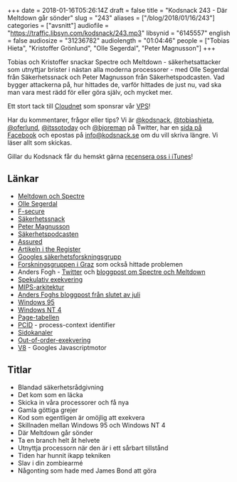 +++
date = 2018-01-16T05:26:14Z
draft = false
title = "Kodsnack 243 - Där Meltdown går sönder"
slug = "243"
aliases = ["/blog/2018/01/16/243"]
categories = ["avsnitt"]
audiofile = "https://traffic.libsyn.com/kodsnack/243.mp3"
libsynid = "6145557"
english = false
audiosize = "31236782"
audiolength = "01:04:46"
people = ["Tobias Hieta", "Kristoffer Grönlund", "Olle Segerdal", "Peter Magnusson"]
+++

Tobias och Kristoffer snackar Spectre och Meltdown - säkerhetsattacker som utnyttjar brister i nästan alla moderna processorer - med Olle Segerdal från Säkerhetssnack och Peter Magnusson från Säkerhetspodcasten. Vad bygger attackerna på, hur hittades de, varför hittades de just nu, vad ska man vara mest rädd för eller göra själv, och mycket mer.

Ett stort tack till [Cloudnet](http://www.cloudnet.se) som sponsrar vår [VPS](http://en.wikipedia.org/wiki/Virtual_private_server)!

Har du kommentarer, frågor eller tips? Vi är [@kodsnack](https://www.twitter.com/kodsnack), [@tobiashieta](https://www.twitter.com/tobiashieta), [@oferlund](https://www.twitter.com/oferlund), [@itssotoday](https://twitter.com/itssotoday) och [@bjoreman](https://www.twitter.com/bjoreman) på Twitter, har en [sida på Facebook](https://www.facebook.com/kodsnack) och epostas på [info@kodsnack.se](mailto:info@kodsnack.se) om du vill skriva längre. Vi läser allt som skickas.

Gillar du Kodsnack får du hemskt gärna [recensera oss i iTunes](http://itunes.apple.com/se/podcast/kodsnack/id561631498?l=en)!

## Länkar ##
* [Meltdown och Spectre](https://spectreattack.com/)
* [Olle Segerdal](https://twitter.com/nxsolle)
* [F-secure](https://www.f-secure.com/sv_SE/f-secure)
* [Säkerhetssnack](https://www.f-secure.com/sv_SE/web/business_se/our-approach/sakerhetssnack)
* [Peter Magnusson](https://twitter.com/blaufish_)
* [Säkerhetspodcasten](http://sakerhetspodcasten.se/)
* [Assured](http://www.assured.se/)
* [Artikeln i the Register](https://www.theregister.co.uk/2018/01/02/intel_cpu_design_flaw/)
* [Googles säkerhetsforskningsgrupp](https://googleprojectzero.blogspot.se/)
* [Forskningsgruppen i Graz](https://www.iaik.tugraz.at/) som också hittade problemen
* Anders Fogh - [Twitter](https://twitter.com/anders_fogh) och [bloggpost om Spectre och Meltdown](https://cyber.wtf/2018/01/05/behind-the-scene-of-a-bug-collision/)
* [Spekulativ exekvering](https://en.wikipedia.org/wiki/Speculative_execution)
* [MIPS-arkitektur](https://en.wikipedia.org/wiki/MIPS_architecture)
* [Anders Foghs bloggpost från slutet av juli](https://cyber.wtf/2017/07/28/negative-result-reading-kernel-memory-from-user-mode/)
* [Windows 95](https://en.wikipedia.org/wiki/Windows_95)
* [Windows NT 4](https://en.wikipedia.org/wiki/Windows_NT_4.0)
* [Page-tabellen](https://en.wikipedia.org/wiki/Page_table)
* [PCID](https://en.wikipedia.org/wiki/Translation_lookaside_buffer#PCID) - process-context identifier
* [Sidokanaler](https://en.wikipedia.org/wiki/Side-channel_attack)
* [Out-of-order-exekvering](https://en.wikipedia.org/wiki/Out-of-order_execution)
* [V8](https://en.wikipedia.org/wiki/Chrome_V8) - Googles Javascriptmotor

## Titlar ##
* Blandad säkerhetsrådgivning
* Det kom som en läcka
* Skicka in våra processorer och få nya
* Gamla göttiga grejer
* Kod som egentligen är omöjlig att exekvera
* Skillnaden mellan Windows 95 och Windows NT 4
* Där Meltdown går sönder
* Ta en branch helt åt helvete
* Utnyttja processorn när den är i ett sårbart tillstånd
* Tiden har hunnit ikapp tekniken
* Slav i din zombiearmé
* Någonting som hade med James Bond att göra